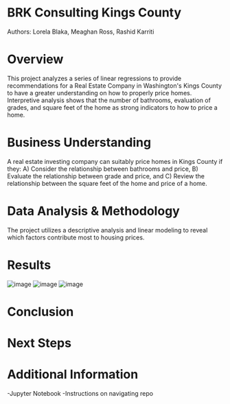 # BRK Consulting Kings County
Authors: Lorela Blaka, Meaghan Ross, Rashid Karriti
# Overview
This project analyzes a series of linear regressions to provide recommendations for a Real Estate Company in Washington's Kings County to have a greater understanding on how to properly price homes. Interpretive analysis shows that the number of bathrooms, evaluation of grades, and square feet of the home as strong indicators to how to price a home. 
# Business Understanding 
A real estate investing company can suitably price homes in Kings County if they: A) Consider the relationship between bathrooms and price, B) Evaluate the relationship between grade and price, and C) Review the relationship between the square feet of the home and price of a home.
# Data Analysis & Methodology
The project utilizes a descriptive analysis and linear modeling to reveal which factors contribute most to housing prices. 
# Results

![image](https://user-images.githubusercontent.com/82670256/130840042-8200ffe0-0915-4593-955d-57662aa8c14d.png)
![image](https://user-images.githubusercontent.com/82670256/130840054-bff52739-19a0-4bea-8d85-91c9d9824851.png)
![image](https://user-images.githubusercontent.com/82670256/130840159-0907af19-f73f-4152-8ddb-1f2207fc73f9.png)

# Conclusion 
# Next Steps
# Additional Information 
-Jupyter Notebook
-Instructions on navigating repo 
